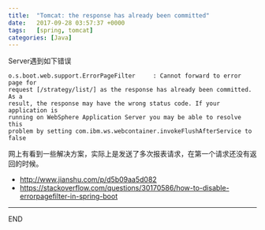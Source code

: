 ```yaml
---
title:  "Tomcat: the response has already been committed"
date:   2017-09-28 03:57:37 +0000
tags:   [spring, tomcat]
categories: [Java]
---
```


Server遇到如下错误

```
o.s.boot.web.support.ErrorPageFilter     : Cannot forward to error page for 
request [/strategy/list/] as the response has already been committed. As a 
result, the response may have the wrong status code. If your application is 
running on WebSphere Application Server you may be able to resolve this 
problem by setting com.ibm.ws.webcontainer.invokeFlushAfterService to false
```

网上有看到一些解决方案，实际上是发送了多次报表请求，在第一个请求还没有返回的时候。

- http://www.jianshu.com/p/d5b09aa5d082
- https://stackoverflow.com/questions/30170586/how-to-disable-errorpagefilter-in-spring-boot

---
END
